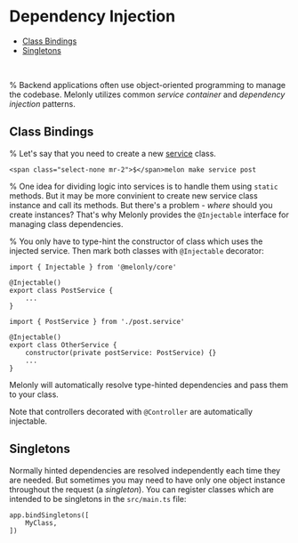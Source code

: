 <!-- omit in toc -->
# Dependency Injection

- [Class Bindings](#class-bindings)
- [Singletons](#singletons)

<br>

% Backend applications often use object-oriented programming to manage the codebase. Melonly utilizes common *service container* and *dependency injection* patterns.

## Class Bindings

% Let's say that you need to create a new [service](/docs/1.x/services) class. 

```
<span class="select-none mr-2">$</span>melon make service post
```

% One idea for dividing logic into services is to handle them using `static` methods. But it may be more convinient to create new service class instance and call its methods. But there's a problem - *where* should you create instances? That's why Melonly provides the `@Injectable` interface for managing class dependencies.

% You only have to type-hint the constructor of class which uses the injected service. Then mark both classes with `@Injectable` decorator:

```
import { Injectable } from '@melonly/core'

@Injectable()
export class PostService {
    ...
}
```

```
import { PostService } from './post.service'

@Injectable()
export class OtherService {
    constructor(private postService: PostService) {}
    ...
}
```

Melonly will automatically resolve type-hinted dependencies and pass them to your class.

Note that controllers decorated with `@Controller` are automatically injectable.

## Singletons

Normally hinted dependencies are resolved independently each time they are needed. But sometimes you may need to have only one object instance throughout the request (a *singleton*). You can register classes which are intended to be singletons in the `src/main.ts` file:

```
app.bindSingletons([
    MyClass,
])
```
